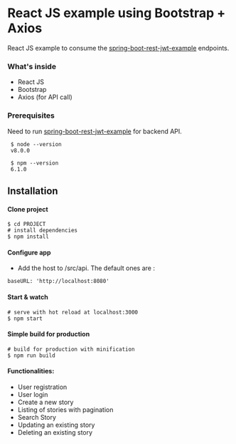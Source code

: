 # React JS example using Bootstrap + Axios

React JS example to consume the [spring-boot-rest-jwt-example](https://github.com/pedropbazzo/react-axios) endpoints.

### What's inside

   - React JS
   - Bootstrap
   - Axios (for API call)
 
 
### Prerequisites

Need to run [spring-boot-rest-jwt-example](https://github.com/pedropbazzo/spring-boot-rest-jwt) for backend API.
 
     $ node --version
     v8.0.0
     
     $ npm --version
     6.1.0
    
## Installation

#### Clone project
   
    $ cd PROJECT
    # install dependencies
    $ npm install
    
#### Configure app
      
   - Add the host to /src/api. The default ones are : 
   
    
    baseURL: 'http://localhost:8080'


#### Start & watch
  
    # serve with hot reload at localhost:3000
    $ npm start
    
#### Simple build for production
  
    # build for production with minification
    $ npm run build

#### Functionalities:

   - User registration
   - User login
   - Create a new story
   - Listing of stories with pagination
   - Search Story
   - Updating an existing story
   - Deleting an existing story

